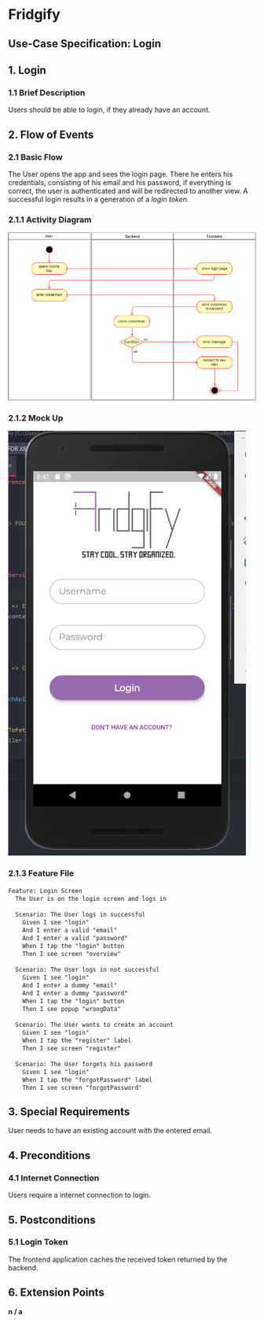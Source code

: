 # Fridgify

## Use-Case Specification: Login

## 1. Login

### 1.1 Brief Description

Users should be able to login, if they already have an account.

## 2. Flow of Events

### 2.1 Basic Flow

The User opens the app and sees the login page. There he enters his credentials, consisting of his email and his password, if everything is correct, the user is authenticated and will be redirected to another view. A successful login results in a generation of a *login token*.

### 2.1.1 Activity Diagram

![Activity Diagram - Login](./loginActivityDiagram.png)

### 2.1.2 Mock Up

![Login](./login_screen.png)

### 2.1.3 Feature File

```gherkin
Feature: Login Screen
  The User is on the login screen and logs in

  Scenario: The User logs in successful
    Given I see "login"
    And I enter a valid "email"
    And I enter a valid "password"
    When I tap the "login" button
    Then I see screen "overview"

  Scenario: The User logs in not successful
    Given I see "login"
    And I enter a dummy "email"
    And I enter a dummy "password"
    When I tap the "login" button
    Then I see popup "wrongData"

  Scenario: The User wants to create an account
    Given I see "login"
    When I tap the "register" label
    Then I see screen "register"

  Scenario: The User forgets his password
    Given I see "login"
    When I tap the "forgotPassword" label
    Then I see screen "forgotPassword"
```

## 3. Special Requirements

User needs to have an existing account with the entered email.

## 4. Preconditions

### 4.1 Internet Connection

Users require a internet connection to login.

## 5. Postconditions

### 5.1 Login Token

The frontend application caches the received token returned by the backend.

## 6. Extension Points

**n / a**